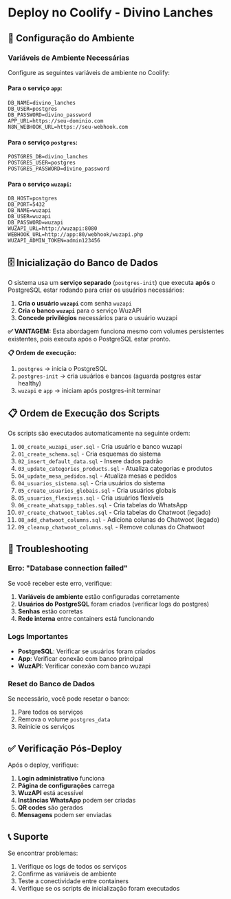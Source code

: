 # Deploy no Coolify - Divino Lanches

## 🚀 Configuração do Ambiente

### Variáveis de Ambiente Necessárias

Configure as seguintes variáveis de ambiente no Coolify:

#### Para o serviço `app`:
```
DB_NAME=divino_lanches
DB_USER=postgres
DB_PASSWORD=divino_password
APP_URL=https://seu-dominio.com
N8N_WEBHOOK_URL=https://seu-webhook.com
```

#### Para o serviço `postgres`:
```
POSTGRES_DB=divino_lanches
POSTGRES_USER=postgres
POSTGRES_PASSWORD=divino_password
```

#### Para o serviço `wuzapi`:
```
DB_HOST=postgres
DB_PORT=5432
DB_NAME=wuzapi
DB_USER=wuzapi
DB_PASSWORD=wuzapi
WUZAPI_URL=http://wuzapi:8080
WEBHOOK_URL=http://app:80/webhook/wuzapi.php
WUZAPI_ADMIN_TOKEN=admin123456
```

## 🗄️ Inicialização do Banco de Dados

O sistema usa um **serviço separado** (`postgres-init`) que executa **após** o PostgreSQL estar rodando para criar os usuários necessários:

1. **Cria o usuário `wuzapi`** com senha `wuzapi`
2. **Cria o banco `wuzapi`** para o serviço WuzAPI
3. **Concede privilégios** necessários para o usuário wuzapi

**✅ VANTAGEM:** Esta abordagem funciona mesmo com volumes persistentes existentes, pois executa após o PostgreSQL estar pronto.

**📋 Ordem de execução:**
1. `postgres` → inicia o PostgreSQL
2. `postgres-init` → cria usuários e bancos (aguarda postgres estar healthy)
3. `wuzapi` e `app` → iniciam após postgres-init terminar

## 📋 Ordem de Execução dos Scripts

Os scripts são executados automaticamente na seguinte ordem:

1. `00_create_wuzapi_user.sql` - Cria usuário e banco wuzapi
2. `01_create_schema.sql` - Cria esquemas do sistema
3. `02_insert_default_data.sql` - Insere dados padrão
5. `03_update_categories_products.sql` - Atualiza categorias e produtos
6. `04_update_mesa_pedidos.sql` - Atualiza mesas e pedidos
7. `04_usuarios_sistema.sql` - Cria usuários do sistema
8. `05_create_usuarios_globais.sql` - Cria usuários globais
9. `05_usuarios_flexiveis.sql` - Cria usuários flexíveis
10. `06_create_whatsapp_tables.sql` - Cria tabelas do WhatsApp
11. `07_create_chatwoot_tables.sql` - Cria tabelas do Chatwoot (legado)
12. `08_add_chatwoot_columns.sql` - Adiciona colunas do Chatwoot (legado)
13. `09_cleanup_chatwoot_columns.sql` - Remove colunas do Chatwoot

## 🔧 Troubleshooting

### Erro: "Database connection failed"

Se você receber este erro, verifique:

1. **Variáveis de ambiente** estão configuradas corretamente
2. **Usuários do PostgreSQL** foram criados (verificar logs do postgres)
3. **Senhas** estão corretas
4. **Rede interna** entre containers está funcionando

### Logs Importantes

- **PostgreSQL**: Verificar se usuários foram criados
- **App**: Verificar conexão com banco principal
- **WuzAPI**: Verificar conexão com banco wuzapi

### Reset do Banco de Dados

Se necessário, você pode resetar o banco:

1. Pare todos os serviços
2. Remova o volume `postgres_data`
3. Reinicie os serviços

## ✅ Verificação Pós-Deploy

Após o deploy, verifique:

1. **Login administrativo** funciona
2. **Página de configurações** carrega
3. **WuzAPI** está acessível
4. **Instâncias WhatsApp** podem ser criadas
5. **QR codes** são gerados
6. **Mensagens** podem ser enviadas

## 📞 Suporte

Se encontrar problemas:

1. Verifique os logs de todos os serviços
2. Confirme as variáveis de ambiente
3. Teste a conectividade entre containers
4. Verifique se os scripts de inicialização foram executados
